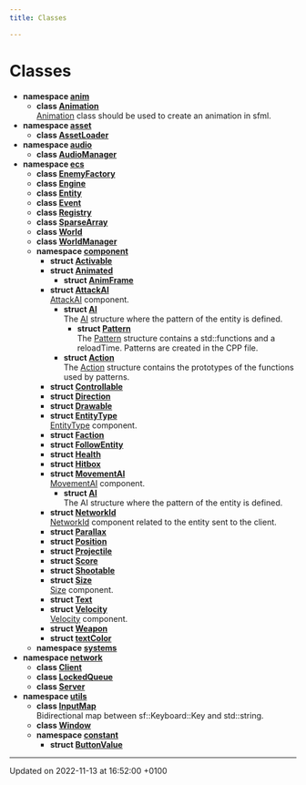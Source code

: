 ```yaml
---
title: Classes

---
```


# Classes




* **namespace [anim](Namespaces/namespaceanim.md)** 
    * **class [Animation](Classes/classanim_1_1_animation.md)** <br>[Animation]() class should be used to create an animation in sfml. 
* **namespace [asset](Namespaces/namespaceasset.md)** 
    * **class [AssetLoader](Classes/classasset_1_1_asset_loader.md)** 
* **namespace [audio](Namespaces/namespaceaudio.md)** 
    * **class [AudioManager](Classes/classaudio_1_1_audio_manager.md)** 
* **namespace [ecs](Namespaces/namespaceecs.md)** 
    * **class [EnemyFactory](Classes/classecs_1_1_enemy_factory.md)** 
    * **class [Engine](Classes/classecs_1_1_engine.md)** 
    * **class [Entity](Classes/classecs_1_1_entity.md)** 
    * **class [Event](Classes/classecs_1_1_event.md)** 
    * **class [Registry](Classes/classecs_1_1_registry.md)** 
    * **class [SparseArray](Classes/classecs_1_1_sparse_array.md)** 
    * **class [World](Classes/classecs_1_1_world.md)** 
    * **class [WorldManager](Classes/classecs_1_1_world_manager.md)** 
    * **namespace [component](Namespaces/namespaceecs_1_1component.md)** 
        * **struct [Activable](Classes/structecs_1_1component_1_1_activable.md)** 
        * **struct [Animated](Classes/structecs_1_1component_1_1_animated.md)** 
            * **struct [AnimFrame](Classes/structecs_1_1component_1_1_animated_1_1_anim_frame.md)** 
        * **struct [AttackAI](Classes/structecs_1_1component_1_1_attack_a_i.md)** <br>[AttackAI]() component. 
            * **struct [AI](Classes/structecs_1_1component_1_1_attack_a_i_1_1_a_i.md)** <br>The [AI]() structure where the pattern of the entity is defined. 
                * **struct [Pattern](Classes/structecs_1_1component_1_1_attack_a_i_1_1_a_i_1_1_pattern.md)** <br>The [Pattern]() structure contains a std::functions and a reloadTime. Patterns are created in the CPP file. 
            * **struct [Action](Classes/structecs_1_1component_1_1_attack_a_i_1_1_action.md)** <br>The [Action]() structure contains the prototypes of the functions used by patterns. 
        * **struct [Controllable](Classes/structecs_1_1component_1_1_controllable.md)** 
        * **struct [Direction](Classes/structecs_1_1component_1_1_direction.md)** 
        * **struct [Drawable](Classes/structecs_1_1component_1_1_drawable.md)** 
        * **struct [EntityType](Classes/structecs_1_1component_1_1_entity_type.md)** <br>[EntityType]() component. 
        * **struct [Faction](Classes/structecs_1_1component_1_1_faction.md)** 
        * **struct [FollowEntity](Classes/structecs_1_1component_1_1_follow_entity.md)** 
        * **struct [Health](Classes/structecs_1_1component_1_1_health.md)** 
        * **struct [Hitbox](Classes/structecs_1_1component_1_1_hitbox.md)** 
        * **struct [MovementAI](Classes/structecs_1_1component_1_1_movement_a_i.md)** <br>[MovementAI]() component. 
            * **struct [AI](Classes/structecs_1_1component_1_1_movement_a_i_1_1_a_i.md)** <br>The AI structure where the pattern of the entity is defined. 
        * **struct [NetworkId](Classes/structecs_1_1component_1_1_network_id.md)** <br>[NetworkId]() component related to the entity sent to the client. 
        * **struct [Parallax](Classes/structecs_1_1component_1_1_parallax.md)** 
        * **struct [Position](Classes/structecs_1_1component_1_1_position.md)** 
        * **struct [Projectile](Classes/structecs_1_1component_1_1_projectile.md)** 
        * **struct [Score](Classes/structecs_1_1component_1_1_score.md)** 
        * **struct [Shootable](Classes/structecs_1_1component_1_1_shootable.md)** 
        * **struct [Size](Classes/structecs_1_1component_1_1_size.md)** <br>[Size]() component. 
        * **struct [Text](Classes/structecs_1_1component_1_1_text.md)** 
        * **struct [Velocity](Classes/structecs_1_1component_1_1_velocity.md)** <br>[Velocity]() component. 
        * **struct [Weapon](Classes/structecs_1_1component_1_1_weapon.md)** 
        * **struct [textColor](Classes/structecs_1_1component_1_1text_color.md)** 
    * **namespace [systems](Namespaces/namespaceecs_1_1systems.md)** 
* **namespace [network](Namespaces/namespacenetwork.md)** 
    * **class [Client](Classes/classnetwork_1_1_client.md)** 
    * **class [LockedQueue](Classes/classnetwork_1_1_locked_queue.md)** 
    * **class [Server](Classes/classnetwork_1_1_server.md)** 
* **namespace [utils](Namespaces/namespaceutils.md)** 
    * **class [InputMap](Classes/classutils_1_1_input_map.md)** <br>Bidirectional map between sf::Keyboard::Key and std::string. 
    * **class [Window](Classes/classutils_1_1_window.md)** 
    * **namespace [constant](Namespaces/namespaceutils_1_1constant.md)** 
        * **struct [ButtonValue](Classes/structutils_1_1constant_1_1_button_value.md)** 



-------------------------------

Updated on 2022-11-13 at 16:52:00 +0100
